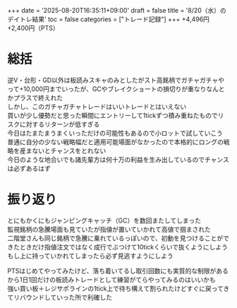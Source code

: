 +++
date = '2025-08-20T16:35:11+09:00'
draft = false
title = '8/20（水）のデイトレ結果'
toc = false
categories = ["トレード記録"]
+++
+4,496円  
+2,400円（PTS）

# 総括
逆V・台形・GD以外は板読みスキャのみとしたがスト高銘柄でガチャガチャやって+10,000円までいったが、GCやブレイクショートの損切りが重なりなんとかプラスで終えれた  
しかし、このガチャガチャトレードはいいトレードとはいえない  
買いが少し優勢だと思った瞬間にエントリーして1tickずつ積み重ねたものでリスクに対するリターンが低すぎる  
今日はたまたまうまくいっただけの可能性もあるので小ロットで試していこう  
普通に自分の少ない戦略幅だと適用可能場面がなかったので本格的にロングの戦略を産まないとチャンスをとれない  
今日のような地合いでも諸先輩方は何十万の利益を生み出しているのでチャンスは必ずあるはず  

# 振り返り
とにもかくにもジャンピングキャッチ（GC）を数回またしてしまった  
監視銘柄の急騰場面も見ていたが指値が置いていかれて高値で掴まされた  
二階堂さんも同じ銘柄で急騰に乗れているっぽいので、初動を見つけることができたときだけ指値注文ではなく成行でぶつけて10tickくらいで抜くようにしよう  
もし上に持っていかれてしまったら必ず見逃すようにしよう  

PTSはじめてやってみたけど、落ち着いてるし取引回数にも実質的な制限があるから1日1回だけの板読みトレードとして練習がてらやってみるのはいいかも  
強い買い板＋レジサポラインの1tick上で待ち構えて割られたけどすぐに戻ってきてリバウンドしていった所で利確した  



